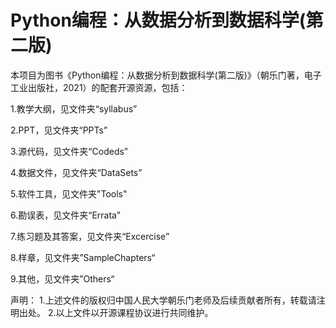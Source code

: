# Python编程：从数据分析到数据科学(第二版)
本项目为图书《Python编程：从数据分析到数据科学(第二版)》（朝乐门著，电子工业出版社，2021）的配套开源资源，包括：

  1.教学大纲，见文件夹“syllabus”
  
  2.PPT，见文件夹“PPTs”
  
  3.源代码，见文件夹“Codeds”
  
  4.数据文件，见文件夹“DataSets”
  
  5.软件工具，见文件夹"Tools"
  
  6.勘误表，见文件夹“Errata”
  
  7.练习题及其答案，见文件夹“Excercise”
  
  8.样章，见文件夹”SampleChapters“
  
  9.其他，见文件夹”Others“

声明：
  1.上述文件的版权归中国人民大学朝乐门老师及后续贡献者所有，转载请注明出处。
  2.以上文件以开源课程协议进行共同维护。
